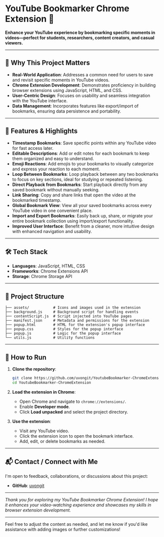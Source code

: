 # YouTube Bookmarker Chrome Extension 📌

**Enhance your YouTube experience by bookmarking specific moments in videos—perfect for students, researchers, content creators, and casual viewers.**

---

## 🚀 Why This Project Matters

* **Real-World Application**: Addresses a common need for users to save and revisit specific moments in YouTube videos.
* **Chrome Extension Development**: Demonstrates proficiency in building browser extensions using JavaScript, HTML, and CSS.
* **User-Centric Design**: Focuses on usability and seamless integration with the YouTube interface.
* **Data Management**: Incorporates features like export/import of bookmarks, ensuring data persistence and portability.

---

## 🧩 Features & Highlights

* **Timestamp Bookmarks**: Save specific points within any YouTube video for fast access later.
* **Editable Descriptions**: Add or edit notes for each bookmark to keep them organized and easy to understand.
* **Emoji Reactions**: Add emojis to your bookmarks to visually categorize and express your reaction to each moment.
* **Loop Between Bookmarks**: Loop playback between any two bookmarks to focus on key sections, ideal for studying or repeated listening.
* **Direct Playback from Bookmarks**: Start playback directly from any saved bookmark without manually seeking.
* **Link Sharing**: Copy and share links that open the video at the bookmarked timestamp.
* **Global Bookmark View**: View all your saved bookmarks across every YouTube video in one convenient place.
* **Import and Export Bookmarks**: Easily back up, share, or migrate your entire bookmark collection using import/export functionality.
* **Improved User Interface**: Benefit from a cleaner, more intuitive design with enhanced navigation and usability.

---

## 🛠️ Tech Stack

* **Languages**: JavaScript, HTML, CSS
* **Frameworks**: Chrome Extensions API
* **Storage**: Chrome Storage API

---

## 📁 Project Structure

```plaintext
├── assets/           # Icons and images used in the extension
├── background.js     # Background script for handling events
├── contentScript.js  # Script injected into YouTube pages
├── manifest.json     # Metadata and permissions for the extension
├── popup.html        # HTML for the extension's popup interface
├── popup.css         # Styles for the popup interface
├── popup.js          # Logic for the popup interface
└── utils.js          # Utility functions
```

---

## 🎯 How to Run

1. **Clone the repository**:

   ```bash
   git clone https://github.com/uvongit/YoutubeBookmarker-ChromeExtension.git
   cd YoutubeBookmarker-ChromeExtension
   ```

2. **Load the extension in Chrome**:

   * Open Chrome and navigate to `chrome://extensions/`.
   * Enable **Developer mode**.
   * Click **Load unpacked** and select the project directory.

3. **Use the extension**:

   * Visit any YouTube video.
   * Click the extension icon to open the bookmark interface.
   * Add, edit, or delete bookmarks as needed.

---


## 📬 Contact / Connect with Me

I'm open to feedback, collaborations, or discussions about this project:

* **GitHub**: [uvongit](https://github.com/uvongit)
---

*Thank you for exploring my YouTube Bookmarker Chrome Extension! I hope it enhances your video-watching experience and showcases my skills in browser extension development.*

---

Feel free to adjust the content as needed, and let me know if you'd like assistance with adding images or further customizations!
